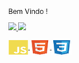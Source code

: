 Bem Vindo !

 <div>
   <a href="https://github.com/Helsing49538">
   <img height="180em" src="https://github-readme-stats.vercel.app/api?username=Helsing49538&show_icons=true&theme=t&include_all_commits=true&count_private=true"/>
   <img height="180em" src="https://github-readme-stats.vercel.app/api/top-langs/?username=Helsing49538&layout=compact&langs_count=6&theme=tokyonight"/>
</div>
    
<div style="display: inline_block"><br>
  <img align="center" alt="Js" height="30" width="40" src="https://raw.githubusercontent.com/devicons/devicon/master/icons/javascript/javascript-plain.svg">
  <img align="center" alt="HTML" height="30" width="40" src="https://raw.githubusercontent.com/devicons/devicon/master/icons/html5/html5-original.svg">
  <img align="center" alt="CSS" height="30" width="40" src="https://raw.githubusercontent.com/devicons/devicon/master/icons/css3/css3-original.svg">
